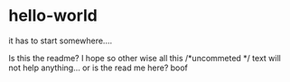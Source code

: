# hello-world
it has to start somewhere....

Is this the readme? I hope so other wise all this /*uncommeted */ text will not help anything...
or is the read me here?  boof 
